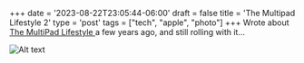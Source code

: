 +++
date = '2023-08-22T23:05:44-06:00'
draft = false
title = 'The Multipad Lifestyle 2'
type = 'post'
tags = ["tech", "apple", "photo"]
+++
Wrote about [The MultiPad Lifestyle ](https://julianwest.me/Blog/the-multipad-lifestyle/) a few years ago, and still rolling with it... <br />

  <img src="https://julianwest.me/Blog/posts/images/3-amigos-tech.jpeg" alt="Alt text">
